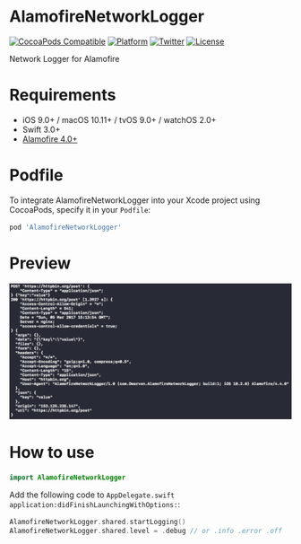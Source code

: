 # AlamofireNetworkLogger

[![CocoaPods Compatible](https://img.shields.io/cocoapods/v/AlamofireNetworkLogger.svg)](https://img.shields.io/cocoapods/v/AlamofireNetworkLogger.svg)
[![Platform](https://img.shields.io/cocoapods/p/AlamofireNetworkLogger.svg)](http://cocoadocs.org/docsets/AlamofireNetworkLogger)
[![Twitter](https://img.shields.io/badge/twitter-@DwarvenYang-blue.svg)](http://twitter.com/DwarvenYang)
[![License](https://img.shields.io/github/license/Dwarven/AlamofireNetworkLogger.svg)](https://img.shields.io/github/license/Dwarven/AlamofireNetworkLogger.svg)

Network Logger for Alamofire

# Requirements
- iOS 9.0+ / macOS 10.11+ / tvOS 9.0+ / watchOS 2.0+
- Swift 3.0+
- [Alamofire 4.0+](https://github.com/Alamofire/Alamofire)

# Podfile
To integrate AlamofireNetworkLogger into your Xcode project using CocoaPods, specify it in your `Podfile`:

```ruby
pod 'AlamofireNetworkLogger'
```
# Preview
![](https://raw.githubusercontent.com/Dwarven/AlamofireNetworkLogger/master/log.gif)

# How to use
```swift
import AlamofireNetworkLogger
```

Add the following code to `AppDelegate.swift application:didFinishLaunchingWithOptions:`:

```swift
AlamofireNetworkLogger.shared.startLogging()
AlamofireNetworkLogger.shared.level = .debug // or .info .error .off
```


